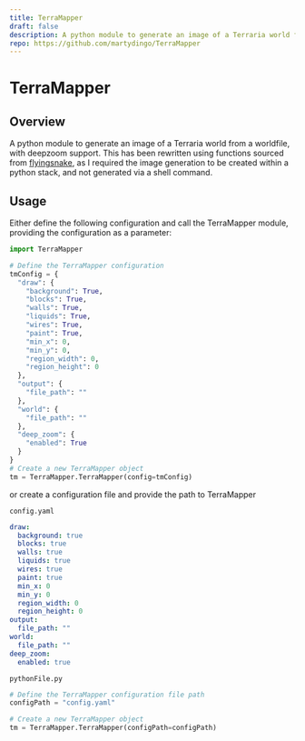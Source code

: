 ```yaml
---
title: TerraMapper
draft: false
description: A python module to generate an image of a Terraria world from a worldfile, with deepzoom support.
repo: https://github.com/martydingo/TerraMapper
---
```


# TerraMapper

## Overview

A python module to generate an image of a Terraria world from a worldfile, with deepzoom support. This has been rewritten using functions sourced from [flyingsnake](https://github.com/Steffo99/flyingsnake), as I required the image generation to be created within a python stack, and not generated via a shell command. 

## Usage

Either define the following configuration and call the TerraMapper module, providing the configuration as a parameter:

```python
import TerraMapper

# Define the TerraMapper configuration
tmConfig = {
  "draw": {
    "background": True,
    "blocks": True,
    "walls": True,
    "liquids": True,
    "wires": True,
    "paint": True,
    "min_x": 0,
    "min_y": 0,
    "region_width": 0,
    "region_height": 0
  },
  "output": {
    "file_path": ""
  },
  "world": {
    "file_path": ""
  },
  "deep_zoom": {
    "enabled": True
  }
}
# Create a new TerraMapper object
tm = TerraMapper.TerraMapper(config=tmConfig)
```

or create a configuration file and provide the path to TerraMapper

`config.yaml`

```yaml
draw:
  background: true
  blocks: true
  walls: true
  liquids: true
  wires: true
  paint: true
  min_x: 0
  min_y: 0
  region_width: 0
  region_height: 0
output:
  file_path: ""
world:
  file_path: ""
deep_zoom: 
  enabled: true
```

`pythonFile.py`
```python
# Define the TerraMapper configuration file path
configPath = "config.yaml"

# Create a new TerraMapper object
tm = TerraMapper.TerraMapper(configPath=configPath)
```